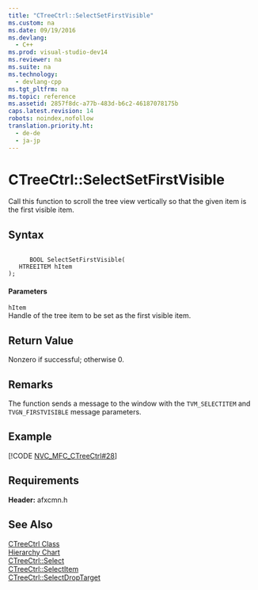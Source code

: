 ```yaml
---
title: "CTreeCtrl::SelectSetFirstVisible"
ms.custom: na
ms.date: 09/19/2016
ms.devlang: 
  - C++
ms.prod: visual-studio-dev14
ms.reviewer: na
ms.suite: na
ms.technology: 
  - devlang-cpp
ms.tgt_pltfrm: na
ms.topic: reference
ms.assetid: 2857f8dc-a77b-483d-b6c2-46187078175b
caps.latest.revision: 14
robots: noindex,nofollow
translation.priority.ht: 
  - de-de
  - ja-jp
---
```

# CTreeCtrl::SelectSetFirstVisible
Call this function to scroll the tree view vertically so that the given item is the first visible item.  
  
## Syntax  
  
```  
  
      BOOL SelectSetFirstVisible(  
   HTREEITEM hItem   
);  
```  
  
#### Parameters  
 `hItem`  
 Handle of the tree item to be set as the first visible item.  
  
## Return Value  
 Nonzero if successful; otherwise 0.  
  
## Remarks  
 The function sends a message to the window with the `TVM_SELECTITEM` and `TVGN_FIRSTVISIBLE` message parameters.  
  
## Example  
 [!CODE [NVC_MFC_CTreeCtrl#28](../CodeSnippet/VS_Snippets_Cpp/NVC_MFC_CTreeCtrl#28)]  
  
## Requirements  
 **Header:** afxcmn.h  
  
## See Also  
 [CTreeCtrl Class](../vs140/CTreeCtrl-Class.md)   
 [Hierarchy Chart](../vs140/Hierarchy-Chart.md)   
 [CTreeCtrl::Select](../vs140/CTreeCtrl--Select.md)   
 [CTreeCtrl::SelectItem](../vs140/CTreeCtrl--SelectItem.md)   
 [CTreeCtrl::SelectDropTarget](../vs140/CTreeCtrl--SelectDropTarget.md)